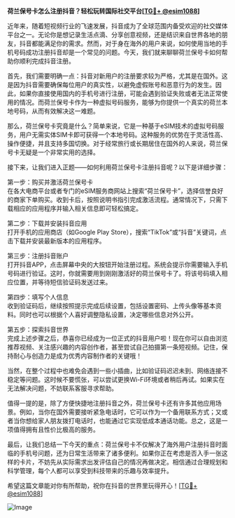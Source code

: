 **荷兰保号卡怎么注册抖音？轻松玩转国际社交平台[[TG💪+ @esim1088](https://t.me/s/esim1088)]**

近年来，随着短视频行业的飞速发展，抖音成为了全球范围内备受欢迎的社交媒体平台之一。无论你是想记录生活点滴、分享创意视频，还是结识来自世界各地的朋友，抖音都能满足你的需求。然而，对于身在海外的用户来说，如何使用当地的手机号码成功注册抖音却是一个常见的问题。今天，我们就来聊聊荷兰保号卡如何帮助你顺利完成抖音注册。

首先，我们需要明确一点：抖音对新用户的注册要求较为严格，尤其是在国外。这是因为抖音需要确保每位用户的真实性，以避免虚假账号和恶意行为的发生。因此，如果你直接使用国内的手机号进行注册，可能会遇到验证失败或者无法正常使用的情况。而荷兰保号卡作为一种虚拟号码服务，能够为你提供一个真实的荷兰本地号码，从而有效解决这一难题。

那么，荷兰保号卡究竟是什么？简单来说，它是一种基于eSIM技术的虚拟号码服务，用户无需实体SIM卡即可获得一个本地号码。这种服务的优势在于灵活性高、操作便捷，并且支持多国切换。对于经常旅行或长期居住在国外的人来说，荷兰保号卡无疑是一个非常实用的选择。

接下来，让我们进入正题——如何利用荷兰保号卡注册抖音呢？以下是详细步骤：

第一步：购买并激活荷兰保号卡  
在各大电商平台或者专门的eSIM服务商网站上搜索“荷兰保号卡”，选择信誉良好的商家下单购买。收到卡后，按照说明书指引完成激活流程。通常情况下，只需下载相应的应用程序并输入相关信息即可轻松搞定。

第二步：下载并安装抖音应用  
打开手机的应用商店（如Google Play Store），搜索“TikTok”或“抖音”关键词，点击下载并安装最新版本的应用程序。

第三步：注册抖音账户  
打开抖音APP，点击屏幕中央的大按钮开始注册过程。系统会提示你需要输入手机号码进行验证。这时，你就需要用到刚刚激活好的荷兰保号卡了。将该号码填入相应位置，并等待短信验证码发送过来。

第四步：填写个人信息  
收到验证码后，继续按照提示完成后续设置，包括设置密码、上传头像等基本资料。同时也可以根据个人喜好调整隐私设置，决定哪些信息对外公开。

第五步：探索抖音世界  
完成上述步骤之后，恭喜你已经成为一位正式的抖音用户啦！现在你可以自由浏览推荐视频、关注感兴趣的内容创作者，甚至尝试自己拍摄第一条短视频。记住，保持耐心与创造力是成为优秀内容制作者的关键哦！

当然，在整个过程中也难免会遇到一些小插曲，比如验证码迟迟未到、网络连接不稳定等问题。这时候不要慌张，可以尝试更换Wi-Fi环境或者稍后再试。如果实在无法解决问题，不妨联系客服寻求帮助。

值得一提的是，除了方便快捷地注册抖音之外，荷兰保号卡还有许多其他应用场景。例如，当你在国外需要接听紧急电话时，它可以作为一个备用联系方式；又或者当你想给家人朋友拨打电话时，也能通过它实现低成本通话功能。总之，这是一项值得拥有且性价比极高的服务。

最后，让我们总结一下今天的重点：荷兰保号卡不仅解决了海外用户注册抖音时面临的手机号问题，还为日常生活带来了诸多便利。如果你正在考虑是否入手一张这样的卡片，不妨先从实际需求出发评估自己的情况再做决定。相信通过合理规划和科学管理，每个人都可以享受到科技带来的乐趣与效率提升。

希望这篇文章能对你有所帮助，祝你在抖音的世界里玩得开心！[[TG💪+ @esim1088](https://t.me/s/esim1088)]  

![Image](https://i.postimg.cc/4NQfJmqS/Snipaste-2025-05-13-00-14-12.png)
